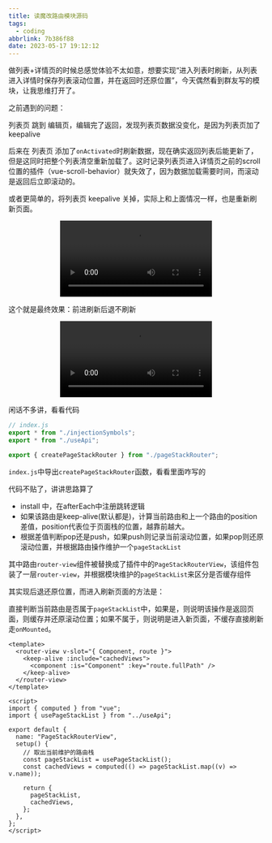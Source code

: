 ```yaml
---
title: 读魔改路由模块源码
tags:
  - coding
abbrlink: 7b386f88
date: 2023-05-17 19:12:12
---
```


做列表+详情页的时候总感觉体验不太如意，想要实现“进入列表时刷新，从列表进入详情时保存列表滚动位置，并在返回时还原位置”，今天偶然看到群友写的模块，让我思维打开了。

<!--more-->

之前遇到的问题：

列表页 跳到 编辑页，编辑完了返回，发现列表页数据没变化，是因为列表页加了keepalive

后来在 列表页 添加了`onActivated`时刷新数据，现在确实返回列表后能更新了，但是这同时把整个列表清空重新加载了。这时记录列表页进入详情页之前的scroll位置的插件（vue-scroll-behavior）就失效了，因为数据加载需要时间，而滚动是返回后立即滚动的。

或者更简单的，将列表页 keepalive 关掉，实际上和上面情况一样，也是重新刷新页面。

<video src="/post/7b386f88/3C8E5B08D6AE0E20694C56AEE5ED8C5B.mp4" controls="controls" style="max-width: 100%; display: block; margin-left: auto; margin-right: auto;">
your browser does not support the video tag
</video>

这个就是最终效果：前进刷新后退不刷新

<video src="/post/7b386f88/a1684322398063.mp4" controls="controls" style="max-width: 100%; display: block; margin-left: auto; margin-right: auto;">
your browser does not support the video tag
</video>



闲话不多讲，看看代码

```javascript
// index.js
export * from "./injectionSymbols";
export * from "./useApi";

export { createPageStackRouter } from "./pageStackRouter";
```

`index.js`中导出`createPageStackRouter`函数，看看里面咋写的

代码不贴了，讲讲思路算了

- install 中，在afterEach中注册跳转逻辑
- 如果该路由是keep-alive(默认都是)，计算当前路由和上一个路由的position差值，position代表位于页面栈的位置，越靠前越大。
- 根据差值判断pop还是push，如果push则记录当前滚动位置，如果pop则还原滚动位置，并根据路由操作维护一个`pageStackList`

其中路由`router-view`组件被替换成了插件中的`PageStackRouterView`，该组件包装了一层`router-view`，并根据模块维护的`pageStackList`来区分是否缓存组件

其实现后退还原位置，而进入刷新页面的方法是：

直接判断当前路由是否属于`pageStackList`中，如果是，则说明该操作是返回页面，则缓存并还原滚动位置；如果不属于，则说明是进入新页面，不缓存直接刷新走`onMounted`。

```vue
<template>
  <router-view v-slot="{ Component, route }">
    <keep-alive :include="cachedViews">
      <component :is="Component" :key="route.fullPath" />
    </keep-alive>
  </router-view>
</template>

<script>
import { computed } from "vue";
import { usePageStackList } from "../useApi";

export default {
  name: "PageStackRouterView",
  setup() {
    // 取出当前维护的路由栈
    const pageStackList = usePageStackList(); 
    const cachedViews = computed(() => pageStackList.map((v) => v.name));

    return {
      pageStackList,
      cachedViews,
    };
  },
};
</script>
```

